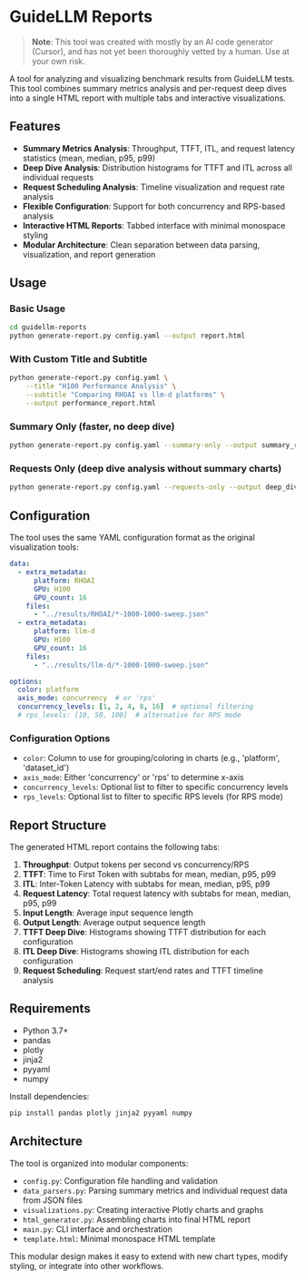 # GuideLLM Reports

> **Note**: This tool was created with mostly by an AI code generator (Cursor), and has not yet been thoroughly vetted by a human. Use at your own risk.

A tool for analyzing and visualizing benchmark results from GuideLLM tests. This tool combines summary metrics analysis and per-request deep dives into a single HTML report with multiple tabs and interactive visualizations.

## Features

- **Summary Metrics Analysis**: Throughput, TTFT, ITL, and request latency statistics (mean, median, p95, p99)
- **Deep Dive Analysis**: Distribution histograms for TTFT and ITL across all individual requests
- **Request Scheduling Analysis**: Timeline visualization and request rate analysis
- **Flexible Configuration**: Support for both concurrency and RPS-based analysis
- **Interactive HTML Reports**: Tabbed interface with minimal monospace styling
- **Modular Architecture**: Clean separation between data parsing, visualization, and report generation

## Usage

### Basic Usage

```bash
cd guidellm-reports
python generate-report.py config.yaml --output report.html
```

### With Custom Title and Subtitle

```bash
python generate-report.py config.yaml \
    --title "H100 Performance Analysis" \
    --subtitle "Comparing RHOAI vs llm-d platforms" \
    --output performance_report.html
```

### Summary Only (faster, no deep dive)

```bash
python generate-report.py config.yaml --summary-only --output summary_report.html
```

### Requests Only (deep dive analysis without summary charts)

```bash
python generate-report.py config.yaml --requests-only --output deep_dive_report.html
```

## Configuration

The tool uses the same YAML configuration format as the original visualization tools:

```yaml
data:
  - extra_metadata:
      platform: RHOAI
      GPU: H100
      GPU_count: 16
    files:
      - "../results/RHOAI/*-1000-1000-sweep.json"
  - extra_metadata:
      platform: llm-d
      GPU: H100  
      GPU_count: 16
    files:
      - "../results/llm-d/*-1000-1000-sweep.json"

options:
  color: platform
  axis_mode: concurrency  # or 'rps'
  concurrency_levels: [1, 2, 4, 8, 16]  # optional filtering
  # rps_levels: [10, 50, 100]  # alternative for RPS mode
```

### Configuration Options

- `color`: Column to use for grouping/coloring in charts (e.g., 'platform', 'dataset_id')
- `axis_mode`: Either 'concurrency' or 'rps' to determine x-axis
- `concurrency_levels`: Optional list to filter to specific concurrency levels
- `rps_levels`: Optional list to filter to specific RPS levels (for RPS mode)

## Report Structure

The generated HTML report contains the following tabs:

1. **Throughput**: Output tokens per second vs concurrency/RPS
2. **TTFT**: Time to First Token with subtabs for mean, median, p95, p99
3. **ITL**: Inter-Token Latency with subtabs for mean, median, p95, p99  
4. **Request Latency**: Total request latency with subtabs for mean, median, p95, p99
5. **Input Length**: Average input sequence length
6. **Output Length**: Average output sequence length
7. **TTFT Deep Dive**: Histograms showing TTFT distribution for each configuration
8. **ITL Deep Dive**: Histograms showing ITL distribution for each configuration
9. **Request Scheduling**: Request start/end rates and TTFT timeline analysis

## Requirements

- Python 3.7+
- pandas
- plotly
- jinja2
- pyyaml
- numpy

Install dependencies:

```bash
pip install pandas plotly jinja2 pyyaml numpy
```

## Architecture

The tool is organized into modular components:

- `config.py`: Configuration file handling and validation
- `data_parsers.py`: Parsing summary metrics and individual request data from JSON files
- `visualizations.py`: Creating interactive Plotly charts and graphs
- `html_generator.py`: Assembling charts into final HTML report
- `main.py`: CLI interface and orchestration
- `template.html`: Minimal monospace HTML template

This modular design makes it easy to extend with new chart types, modify styling, or integrate into other workflows.
